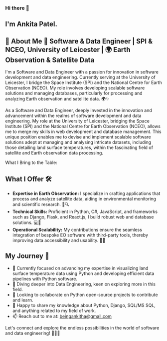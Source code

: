 ### Hi there 👋

<!--**Beingankitha/Beingankitha** is a ✨ _special_ ✨ repository because its `README.md` (this file) appears on your GitHub profile.

Here are some ideas to get you started:-->

  ## I'm Ankita Patel.

  ## 🚀 About Me 🚀 Software & Data Engineer | SPI & NCEO, University of Leicester | 🌍 Earth Observation & Satellite Data
I'm a Software and Data Engineer with a passion for innovation in software development and data engineering. Currently serving at the University of Leicester, I bridge the Space Institute (SPI) and the National Centre for Earth Observation (NCEO). My role involves developing scalable software solutions and managing databases, particularly for processing and analyzing Earth observation and satellite data. 🌍✨


As a Software and Data Engineer, deeply invested in the innovation and advancement within the realms of software development and data engineering. My role at the University of Leicester, bridging the Space Institute (SPI) and the National Centre for Earth Observation (NCEO), allows me to merge my skills in web development and database management. This unique position enables me to devise and implement scalable software solutions adept at managing and analysing intricate datasets, including those detailing land surface temperatures, within the fascinating field of satellite and Earth observation data processing.

What I Bring to the Table:

## What I Offer 🛠️

- **Expertise in Earth Observation:** I specialize in crafting applications that process and analyze satellite data, aiding in environmental monitoring and scientific research. 🌱🔍
- **Technical Skills:** Proficient in Python, C#, JavaScript, and frameworks such as Django, Flask, and React.js, I build robust web and database solutions. 💻🔧
- **Operational Scalability:** My contributions ensure the seamless integration of bespoke EO software with third-party tools, thereby improving data accessibility and usability. 🔄🚀

## My Journey 🌟
- 🔭 Currently focused on advancing my expertise in visualizing land surface temperature data using Python and developing efficient data pipelines with Python software.
- 🌱 Diving deeper into Data Engineering, keen on exploring more in this field.
- 👯 Looking to collaborate on Python open-source projects to contribute and learn.
- 💬 Happy to share my knowledge about Python, Django, SQL/MS SQL, and anything related to my field of work.
- 📫 Reach out to me at: beingankitha@gmail.com

Let's connect and explore the endless possibilities in the world of software and data engineering! 🌟👩‍💻
